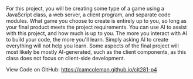 For this project, you will be creating some type of a game using a JavaScript class, a web server, a client program, and separate code modules. What game you choose to create is entirely up to you, so long as your final product meets the project requirements. You can use AI to assist with this project, and how much is up to you. The more you interact with AI to build your code, the more you'll learn. Simply asking AI to create everything will not help you learn. Some aspects of the final project will most likely be mostly AI-generated, such as the client components, as this class does not focus on client-side development.

View Code on GitHub: https://camcoleman.github.io/cit281-p4
